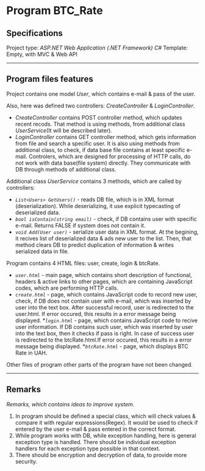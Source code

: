 # Program BTC_Rate

## Specifications
Project type: _ASP.NET Web Application (.NET Framework) C#_
Template: Empty, with MVC & Web API
______________________________________________________________________________
## Program files features
Project contains one model _User_, which contains e-mail & pass of the user.

Also, here was defined two controllers: _CreateController_ & _LoginController_. 
* _CreateController_ contains POST controller method, which updates recent recods. That method is using methods, from additional class _UserService_(It will be described later).
* _LoginController_ contains GET controller method, which gets information from file and search a specific user. It is also using methods from additional class, to check, if data base file contains at least specific e-mail.
Controlers, which are designed for processing of HTTP calls, do not work with data base(file system)  directly. They communicate with DB through methods of additional class.

Additional class _UserService_ contains 3 methods, which are called by controllers:
* _`List<Users> GetUsers()`_ - reads DB file, which is in XML format (deserialization). While deserializing, it use explicit typecasting of deserialized data.
* _`bool isContain(string email)`_ - check, if DB contains user with specific e-mail. Returns FALSE if system does not contain it.
* _`void Add(User user)`_ - serialize user data in XML format. At the begining, it recives list of deserialized data & ads new user to the list. Then, that method clears DB to predict duplication of information & writes serialized data in file.

Program contains 4 HTML files: user, create, login & btcRate.
* _`user.html`_ - main page, which contains short description of functional, headers & active links to other pages, which are containing JavaScript codes, which are performing HTTP calls.
* _`create.html`_ - page, which contains JavaScript code to record new user, check, if DB does not contain user with e-mail, which was inserted by user into the text box. After successful record, user is redirected to the user.html. If error occured, this results in a error message being displayed.
*_`login.html`_ - page, which contains JavaScript code to recive user information. If DB contains such user, which was inserted by user into the text box, then it checks if pass is right. In case of success user is redirected to the btcRate.html.If error occured, this results in a error message being displayed. 
*_`btcRate.html`_ - page, which displays BTC Rate in UAH.

Other files of program other parts of the program have not been changed.
______________________________________________________________________________
## Remarks
_Remarks, which contains ideas to improve system._
1. In program should be defined a special class, which will check values & compare it with regular expressions(Regex). It would be used to check 
if entered by the user e-mail & pass entered in the correct format.
2. While program works with DB, while exception handling, here is general exception type is handled. There should be individual exception handlers 
for each exception type possible in that context.
3. There should be encryption and decryption of data, to provide more security.
